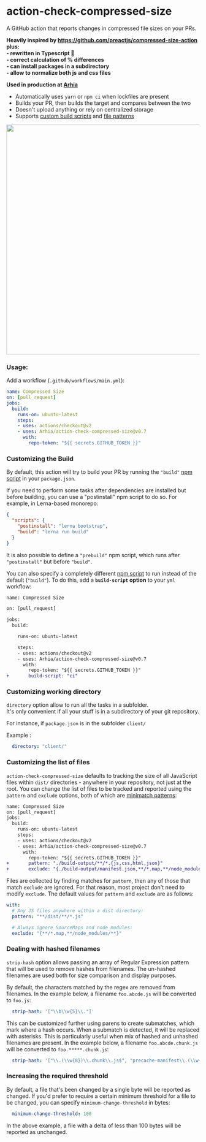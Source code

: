 # action-check-compressed-size

A GitHub action that reports changes in compressed file sizes on your PRs.

**Heavily inspired by https://github.com/preactjs/compressed-size-action plus:**  
**- rewritten in Typescript 🎉**  
**- correct calculation of % differences**  
**- can install packages in a subdirectory**  
**- allow to normalize both js and css files**  

**Used in production at [Arhia](https://github.com/Arhia)**  

- Automatically uses `yarn` or `npm ci` when lockfiles are present
- Builds your PR, then builds the target and compares between the two
- Doesn't upload anything or rely on centralized storage
- Supports [custom build scripts](#customizing-the-build) and [file patterns](#customizing-the-list-of-files)


<img width="600" src="https://user-images.githubusercontent.com/7466144/91588082-eb759680-e957-11ea-8655-23d7fab71217.png">

### Usage:

Add a workflow (`.github/workflows/main.yml`):

```yaml
name: Compressed Size
on: [pull_request]
jobs:
  build:
    runs-on: ubuntu-latest
    steps:
    - uses: actions/checkout@v2
    - uses: Arhia/action-check-compressed-size@v0.7
      with:
        repo-token: "${{ secrets.GITHUB_TOKEN }}"
```

### Customizing the Build

By default, this action will try to build your PR by running the `"build"` [npm script](https://docs.npmjs.com/misc/scripts) in your `package.json`.

If you need to perform some tasks after dependencies are installed but before building, you can use a "postinstall" npm script to do so. For example, in Lerna-based monorepo:

```json
{
  "scripts": {
    "postinstall": "lerna bootstrap",
    "build": "lerna run build"
  }
}
```

It is also possible to define a `"prebuild"` npm script, which runs after `"postinstall"` but before `"build"`.

You can also specify a completely different [npm script](https://docs.npmjs.com/misc/scripts) to run instead of the default (`"build"`). To do this, add a **`build-script` option** to your `yml` workflow:

```diff
name: Compressed Size

on: [pull_request]

jobs:
  build:

    runs-on: ubuntu-latest

    steps:
    - uses: actions/checkout@v2
    - uses: Arhia/action-check-compressed-size@v0.7
      with:
        repo-token: "${{ secrets.GITHUB_TOKEN }}"
+       build-script: "ci"
```

### Customizing working directory

`directory` option allow to run all the tasks in a subfolder.  
It's only convenient if all your stuff is in a subdirectory of your git repository.  

For instance, if `package.json` is in the subfolder `client/`

Example : 

```yaml
  directory: "client/"
```

### Customizing the list of files

`action-check-compressed-size` defaults to tracking the size of all JavaScript files within `dist/` directories - anywhere in your repository, not just at the root. You can change the list of files to be tracked and reported using the `pattern` and `exclude` options, both of which are [minimatch patterns](https://github.com/motemen/minimatch-cheat-sheet/blob/master/README.md):

```diff
name: Compressed Size
on: [pull_request]
jobs:
  build:
    runs-on: ubuntu-latest
    steps:
    - uses: actions/checkout@v2
    - uses: Arhia/action-check-compressed-size@v0.7
      with:
        repo-token: "${{ secrets.GITHUB_TOKEN }}"
+       pattern: "./build-output/**/*.{js,css,html,json}"
+       exclude: "{./build-output/manifest.json,**/*.map,**/node_modules/**}"
```

Files are collected by finding matches for `pattern`, then any of those that match `exclude` are ignored. For that reason, most project don't need to modify `exclude`. The default values for `pattern` and `exclude` are as follows:

```yaml
with:
  # Any JS files anywhere within a dist directory:
  pattern: "**/dist/**/*.js"

  # Always ignore SourceMaps and node_modules:
  exclude: "{**/*.map,**/node_modules/**}"
```

### Dealing with hashed filenames

`strip-hash` option allows passing an array of Regular Expression pattern that will be used to remove hashes from filenames. The un-hashed filenames are used both for size comparison and display purposes.

By default, the characters matched by the regex are removed from filenames.
In the example below, a filename `foo.abcde.js` will be converted to `foo.js`:

```yaml
  strip-hash: '["\\b\\w{5}\\."]'
```

This can be customized further using parens to create submatches, which mark where a hash occurs. When a submatch is detected, it will be replaced with asterisks. This is particularly useful when mix of hashed and unhashed filenames are present.
In the example below, a filename `foo.abcde.chunk.js` will be converted to `foo.*****.chunk.js`:

```yaml
  strip-hash: '["\\.(\\w{8})\\.chunk\\.js$", "precache-manifest\\.(\\w{32})\\.js$", "runtime-main\\.(\\w{8})\\.js$", "\\.(\\w{8})\\.chunk\\.css$"]'

```

### Increasing the required threshold

By default, a file that's been changed by a single byte will be reported as changed. If you'd prefer to require a certain minimum threshold for a file to be changed, you can specify `minimum-change-threshold` in bytes:

```yaml
  minimum-change-threshold: 100
```

In the above example, a file with a delta of less than 100 bytes will be reported as unchanged.
